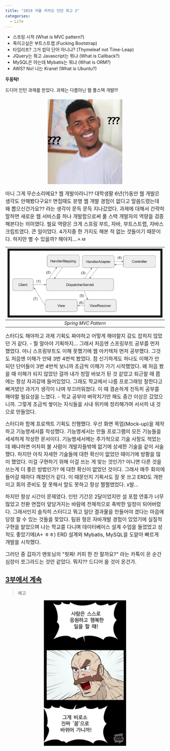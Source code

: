 ```yaml
---
title: "2019 겨울 카카오 인턴 회고 2"
categories:
  - Life
---
```

- 스프링 시작 (What is MVC pattern?)<br>
- 죽이고싶은 부트스트랩 (Fucking Bootstrap)<br>
- 타임리프? 그거 씹덕 단어 아니냐? (Thymeleaf not Time-Leap)<br>
- JQuery는 뭐고 Javascript는 뭐냐 (What is Callback?)<br>
- MySQL은 아는데 Mybatis는 뭐냐 (What is ORM?)<br>
- AWS? No! 나는 Krane! (What is Ubuntu?)<br>

<span style="font-size:medium"><p><strong>두둥탁!</strong></p> 드디어 인턴 과제를 받았다. 과제는 다름아닌 웹 풀스택 개발!!!</span>

<p align="center"><img src="/assets/images/jjal/black_wtf.jpg" alt="읭 뭐라구요?"/></p>

<span style="font-size:medium">아니 그게 무슨소리에요? 웹 개발이라니?? 대학생활 6년(?)동안 웹 개발은 생각도 안해봤다구요!! 면접때도 분명 웹 개발 경험이 없다고 말씀드렸는데 왜 뽑으신건가요?? 라는 생각이 문득 문득 지나갔었다. 과제에 대해서 간략히 말하면 새로운 웹 서비스를 하나 개발함으로써 풀 스택 개발자의 역량을 검증해본다는 의미였다. 필요 역량은 크게 스프링 부트, 자바, 부트스트랩, 자바스크립트였다. 큰 일이었다. 4가지중 한 가지도 해본 적 없는 것들이기 때문이다. 하지만 별 수 있을까? 해야지...ㅅㅂ</span>

|![Spring_MVC](/assets/images/post-intern/spring_mvc.jpg)|
|:--:|
|*Spring MVC Pattern*|

<span style="font-size:medium">스터디도 해야하고 과제 기획도 짜야하고 어떻게 해야할지 감도 잡히지 않았던 거 같다. - 뭘 알아야 기획하지... 그래서 처음엔 스프링부트 공부를 먼저 했었다. 아니 스프링부트도 이해 못했기에 웹 아키텍처 먼저 공부했다. 그것도 처음엔 이해가 안돼 3번 4번씩 봤었다. 참 신기하게도 하나도 이해가 안 되던 단어들이 3번 4번씩 보니까 조금씩 이해가 가기 시작했었다. 왜 처음 봤을 때 이해가 되지 않았던 걸까 내가 정말 바보가 된 것 같았고 퇴근할 때 쯤에는 항상 자괴감에 들어있었다. 그래도 학교에서 나름 프로그래밍 잘한다고 뻐겨댔던 과거가 생각이 나며 부끄러워졌다. 이 때 겸손하게 진득히 공부를 해야할 필요성을 느꼈다. - 학교 공부야 벼락치기만 해도 중간 이상은 갔었으니까. 그렇게 조금씩 쌓이는 지식들을 사내 위키에 정리해가며 서서히 내 것으로 만들었다. </span>

<span style="font-size:medium">스터디와 함께 프로젝트 기획도 진행했다. 우선 화면 목업(Mock-up)을 제작하고 기능명세서를 작성했다. 기능명세서는 만들 프로그램의 모든 기능들을 세세하게 작성한 문서이다. 기능명세서에는 추가적으로 기술 사항도 적었는데 왜냐하면 어차피 볼 사람이 개발자들밖에 없기에 상세한 기술을 같이 서술했다. 하지만 아직 자세한 기술들에 대한 확신이 없었던 때이기에 방황을 많이 했었다. 이걸 구현하기 위해 이걸 쓰는 게 맞는 것인가? 아니면 다른 것을 쓰는게 더 좋은 방법인가? 에 대한 확신이 없었던 것이다. 그래서 매주 회의에 들어갈 때마다 깨졌던거 같다. 이 때문인지 기획서도 잘 못 쓰고 ERD도 개판이고 회의 준비도 잘 못해서 말도 못하고 항상 쩔쩔맸었다. x발...</span>

<span style="font-size:medium">하지만 항상 시간이 문제였다. 인턴 기간은 2달이었지만 설 포함 연휴가 너무 많았고 전환 면접이 앞당겨지는 바람에 전체적으로 촉박한 일정이 되어버렸다. 그래서인지 솔직히 스터디고 뭐고 일단 결과물을 만들어야 겠다는 마음에 당장 할 수 있는 것들을 찾았다. 팀원 형은 자바개발 경험이 있었기에 실질적 구현을 맡았으며 나는 학교를 다니며 데이터베이스 설계 수업을 들었었고 성적도 좋았기에(A+ ㅎㅎ) ERD 설계와 Mybatis, MySQL을 도맡아 빠르게 개발을 시작했다.  </span>

<span style="font-size:medium">그러던 중 갑자기 멘토님의 "핏짜! 커피 한 잔 할까요?" 라는 카톡이 온 순간 심장이 쪼그라드는 것만 같았다. 뭐지?? 드디어 올 것이 온건가.</span>

## [3부에서 계속](#)
> 예고<br>
<p align="center"><img src="/assets/images/post-intern/dream.jpg" style="width:260px; height=auto"/></p>